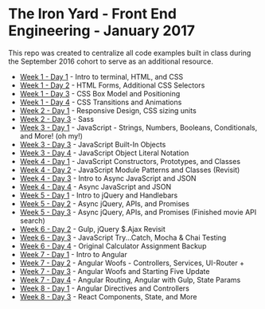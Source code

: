 # The Iron Yard - Front End Engineering - January 2017
This repo was created to centralize all code examples built in class during the September 2016 cohort to serve as an additional resource.

- [Week 1 - Day 1](week1-day1) - Intro to terminal, HTML, and CSS
- [Week 1 - Day 2](week1-day2) - HTML Forms, Additional CSS Selectors
- [Week 1 - Day 3](week1-day3) - CSS Box Model and Positioning
- [Week 1 - Day 4](week1-day4) - CSS Transitions and Animations
- [Week 2 - Day 1](week2-day1) - Responsive Design, CSS sizing units
- [Week 2 - Day 3](week2-day3) - Sass
- [Week 3 - Day 1](week3-day1) - JavaScript - Strings, Numbers, Booleans, Conditionals, and More! (oh my!)
- [Week 3 - Day 3](week3-day3) - JavaScript Built-In Objects
- [Week 3 - Day 4](week3-day4) - JavaScript Object Literal Notation
- [Week 4 - Day 1](week4-day1) - JavaScript Constructors, Prototypes, and Classes
- [Week 4 - Day 2](week4-day2) - JavaScript Module Patterns and Classes (Revisit)
- [Week 4 - Day 3](week4-day3) - Intro to Async JavaScript and JSON
- [Week 4 - Day 4](week4-day4) - Async JavaScript and JSON
- [Week 5 - Day 1](week5-day1) - Intro to jQuery and Handlebars
- [Week 5 - Day 2](week5-day2) - Async jQuery, APIs, and Promises
- [Week 5 - Day 3](week5-day3) - Async jQuery, APIs, and Promises (Finished movie API search)
- [Week 6 - Day 2](week6-day2) - Gulp, jQuery $.Ajax Revisit
- [Week 6 - Day 3](week6-day3) - JavaScript Try...Catch, Mocha & Chai Testing
- [Week 6 - Day 4](week6-day4) - Original Calculator Assignment Backup
- [Week 7 - Day 1](week7-day1) - Intro to Angular
- [Week 7 - Day 2](week7-day2) - Angular Woofs - Controllers, Services, UI-Router +
- [Week 7 - Day 3](week7-day3) - Angular Woofs and Starting Five Update
- [Week 7 - Day 4](week7-day4) - Angular Routing, Angular with Gulp, State Params
- [Week 8 - Day 1](week8-day1) - Angular Directives and Controllers
- [Week 8 - Day 3](week8-day3) - React Components, State, and More
